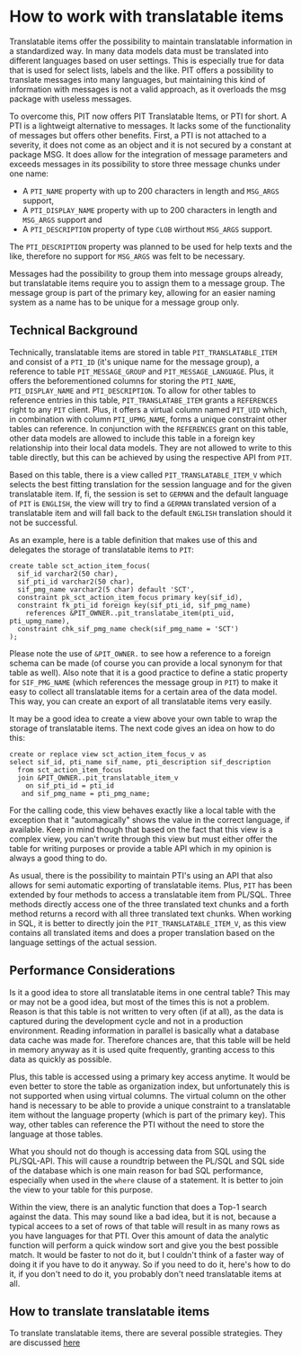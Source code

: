 # How to work with translatable items
Translatable items offer the possibility to maintain translatable information in a standardized way. In many data models data must be translated into different languages based on user settings. This is especially true for data that is used for select lists, labels and the like. PIT offers a possibility to translate messages into many languages, but maintaining this kind of information with messages is not a valid approach, as it overloads the msg package with useless messages.

To overcome this, PIT now offers PIT Translatable Items, or PTI for short. A PTI is a lightweigt alternative to messages. It lacks some of the functionality of messages but offers other benefits. First, a PTI is not attached to a severity, it does not come as an object and it is not secured by a constant at package MSG. It does allow for the integration of message parameters and exceeds messages in its possibility to store three message chunks under one name:

- A `PTI_NAME` property with up to 200 characters in length and `MSG_ARGS` support,
- A `PTI_DISPLAY_NAME` property with up to 200 characters in length and `MSG_ARGS` support and
- A `PTI_DESCRIPTION` property of type `CLOB` wirthout `MSG_ARGS` support.

The `PTI_DESCRIPTION` property was planned to be used for help texts and the like, therefore no support for `MSG_ARGS` was felt to be necessary.

Messages had the possibility to group them into message groups already, but translatable items require you to assign them to a message group. The message group is part of the primary key, allowing for an easier naming system as a name has to be unique for a message group only.


## Technical Background
Technically, translatable items are stored in table `PIT_TRANSLATABLE_ITEM` and consist of a `PTI_ID` (it's unique name for the message group),  a reference to table `PIT_MESSAGE_GROUP` and `PIT_MESSAGE_LANGUAGE`. Plus, it offers the beforementioned columns for storing the `PTI_NAME`, `PTI_DISPLAY_NAME` and `PTI_DESCRIPTION`. To allow for other tables to reference entries in this table, `PIT_TRANSLATABE_ITEM` grants a `REFERENCES` right to any `PIT` client. Plus, it offers a virtual column named `PIT_UID` which, in combination with column `PTI_UPMG_NAME`, forms a unique constraint other tables can reference. In conjunction with the `REFERENCES` grant on this table, other data models are allowed to include this table in a foreign key relationship into their local data models. They are not allowed to write to this table directly, but this can be achieved by using the respective API from `PIT`.

Based on this table, there is a view called `PIT_TRANSLATABLE_ITEM_V` which selects the best fitting translation for the session language and for the given translatable item. If, fi, the session is set to `GERMAN` and the default language of `PIT` is `ENGLISH`, the view will try to find a `GERMAN` translated version of a translatable item and will fall back to the default `ENGLISH` translation should it not be successful.

As an example, here is a table definition that makes use of this and delegates the storage of translatable items to `PIT`:

```
create table sct_action_item_focus(
  sif_id varchar2(50 char),
  sif_pti_id varchar2(50 char),
  sif_pmg_name varchar2(5 char) default 'SCT',
  constraint pk_sct_action_item_focus primary key(sif_id),
  constraint fk_pti_id foreign key(sif_pti_id, sif_pmg_name)
    references &PIT_OWNER..pit_translatabe_item(pti_uid, pti_upmg_name),
  constraint chk_sif_pmg_name check(sif_pmg_name = 'SCT')
);
```

Please note the use of `&PIT_OWNER.` to see how a reference to a foreign schema can be made (of course you can provide a local synonym for that table as well). Also note that it is a good practice to define a static property for `SIF_PMG_NAME` (which references the message group in `PIT`) to make it easy to collect all translatable items for a certain area of the data model. This way, you can create an export of all translatable items very easily.

It may be a good idea to create a view above your own table to wrap the storage of translatable items. The next code gives an idea on how to do this:

```
create or replace view sct_action_item_focus_v as
select sif_id, pti_name sif_name, pti_description sif_description
  from sct_action_item_focus
  join &PIT_OWNER..pit_translatable_item_v
    on sif_pti_id = pti_id
   and sif_pmg_name = pti_pmg_name;
```

For the calling code, this view behaves exactly like a local table with the exception that it "automagically" shows the value in the correct language, if available. Keep in mind though that based on the fact that this view is a complex view, you can't write through this view but must either offer the table for writing purposes or provide a table API which in my opinion is always a good thing to do.

As usual, there is the possibility to maintain PTI's using an API that also allows for semi automatic exporting of translatable items. Plus, `PIT` has been extended by four methods to access a translatable item from PL/SQL. Three methods directly access one of the three translated text chunks and a forth method returns a record with all three translated text chunks. When working in SQL, it is better to directly join the `PIT_TRANSLATABLE_ITEM_V`, as this view contains all translated items and does a proper translation based on the language settings of the actual session.

## Performance Considerations

Is it a good idea to store all translatable items in one central table? This may or may not be a good idea, but most of the times this is not a problem. Reason is that this table is not written to very often (if at all), as the data is captured during the development cycle and not in a production environment. Reading information in parallel is basically what a database data cache was made for. Therefore chances are, that this table will be held in memory anyway as it is used quite frequently, granting access to this data as quickly as possible.

Plus, this table is accessed using a primary key access anytime. It would be even better to store the table as organization index, but unfortunately this is not supported when using virtual columns. The virtual column on the other hand is necessary to be able to provide a unique constraint to a translatable item without the language property (which is part of the primary key). This way, other tables can reference the PTI without the need to store the language at those tables.

What you should not do though is accessing data from SQL using the PL/SQL-API. This will cause a roundtrip between the PL/SQL and SQL side of the database which is one main reason for bad SQL performance, especially when used in the `where` clause of a statement. It is better to join the view to your table for this purpose.

Within the view, there is an analytic function that does a Top-1 search against the data. This may sound like a bad idea, but it is not, because a typical accees to a set of rows of that table will result in as many rows as you have languages for that PTI. Over this amount of data the analytic function will perform a quick window sort and give you the best possible match. It would be faster to not do it, but I couldn't think of a faster way of doing it if you have to do it anyway. So if you need to do it, here's how to do it, if you don't need to do it, you probably don't need translatable items at all.

## How to translate translatable items

To translate translatable items, there are several possible strategies. They are discussed [here](https://github.com/j-sieben/PIT/blob/master/Doc/translating_messages.md)
